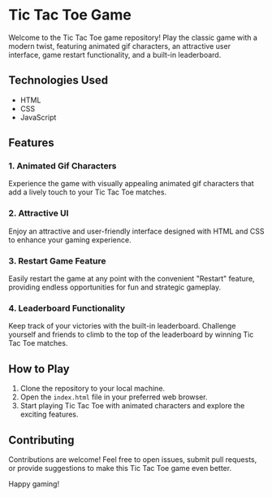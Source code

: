 # Tic Tac Toe Game

Welcome to the Tic Tac Toe game repository! Play the classic game with a modern twist, featuring animated gif characters, an attractive user interface, game restart functionality, and a built-in leaderboard.

## Technologies Used

- HTML
- CSS
- JavaScript

## Features

### 1. Animated Gif Characters

Experience the game with visually appealing animated gif characters that add a lively touch to your Tic Tac Toe matches.

### 2. Attractive UI

Enjoy an attractive and user-friendly interface designed with HTML and CSS to enhance your gaming experience.

### 3. Restart Game Feature

Easily restart the game at any point with the convenient "Restart" feature, providing endless opportunities for fun and strategic gameplay.

### 4. Leaderboard Functionality

Keep track of your victories with the built-in leaderboard. Challenge yourself and friends to climb to the top of the leaderboard by winning Tic Tac Toe matches.

## How to Play

1. Clone the repository to your local machine.
2. Open the `index.html` file in your preferred web browser.
3. Start playing Tic Tac Toe with animated characters and explore the exciting features.

## Contributing

Contributions are welcome! Feel free to open issues, submit pull requests, or provide suggestions to make this Tic Tac Toe game even better.


Happy gaming!
